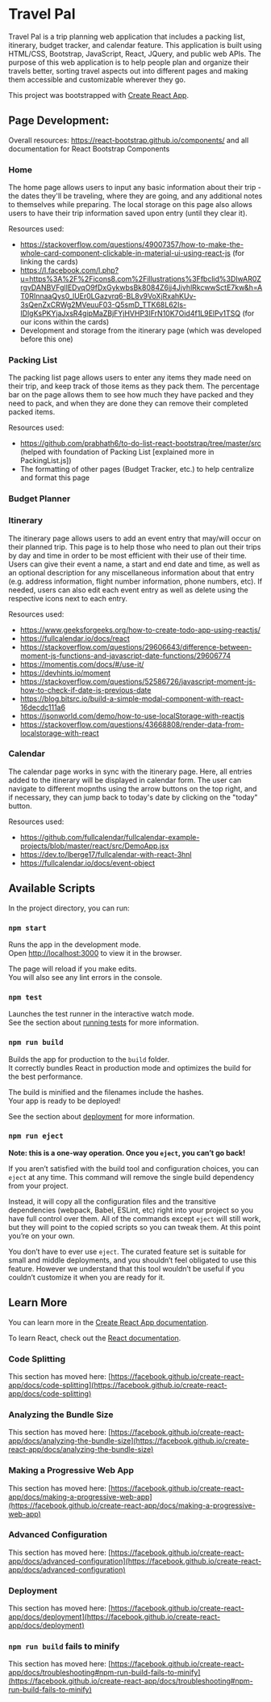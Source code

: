 # Travel Pal

Travel Pal is a trip planning web application that includes a packing list, itinerary, budget tracker, and
calendar feature. This application is built using HTML/CSS, Bootstrap, JavaScript, React, JQuery,
and public web APIs. The purpose of this web application is to help people plan and organize their travels
better, sorting travel aspects out into different pages and making them accessible and customizable
wherever they go.


This project was bootstrapped with [Create React App](https://github.com/facebook/create-react-app).

## Page Development: 
Overall resources: 
https://react-bootstrap.github.io/components/ and all documentation for React Bootstrap Components

### Home
The home page allows users to input any basic information about their trip - the dates they'll be traveling, where they are going, and any additional notes to themselves while preparing. The local storage on this page also allows users to have their trip information saved upon entry (until they clear it). 

Resources used: 
- https://stackoverflow.com/questions/49007357/how-to-make-the-whole-card-component-clickable-in-material-ui-using-react-js (for linking the cards)
- https://l.facebook.com/l.php?u=https%3A%2F%2Ficons8.com%2Fillustrations%3Ffbclid%3DIwAR0ZrgvDANBVFglIEDvqO9fDxGykwbsBk8084Z6jj4JjvhlRkcwwSctE7kw&h=AT0RInnaaQys0_lUEr0LGazvrq6-BL8v9VoXjRxahKUv-3sQenZxCRWg2MVeuuF03-Q5smD_TTK68L62Is-IDlgKsPKYjaJxsR4gipMaZBjFYjHVHP3IFrN10K7Oid4f1L9ElPv1TSQ (for our icons within the cards)
- Development and storage from the itinerary page (which was developed before this one)
### Packing List
The packing list page allows users to enter any items they made need on their trip, and keep track of those items as they pack them. The percentage bar on the page allows them to see how much they have packed and they need to pack, and when they are done they can remove their completed packed items. 

Resources used: 
- https://github.com/prabhath6/to-do-list-react-bootstrap/tree/master/src (helped with foundation of Packing List [explained more in PackingList.js])
- The formatting of other pages (Budget Tracker, etc.) to help centralize and format this page

### Budget Planner

### Itinerary 
The itinerary page allows users to add an event entry that may/will occur on their planned trip. This page is to help those who need to plan out their trips by day and time in order to be most efficient with their use of their time. Users can give their event a name, a start and end date and time, as well as an optional description for any miscellaneous information about that entry (e.g. address information, flight number information, phone numbers, etc). If needed, users can also edit each event entry as well as delete using the respective icons next to each entry.  

Resources used:
- https://www.geeksforgeeks.org/how-to-create-todo-app-using-reactjs/
- https://fullcalendar.io/docs/react
- https://stackoverflow.com/questions/29606643/difference-between-moment-js-functions-and-javascript-date-functions/29606774
- https://momentjs.com/docs/#/use-it/
- https://devhints.io/moment
- https://stackoverflow.com/questions/52586726/javascript-moment-js-how-to-check-if-date-is-previous-date
- https://blog.bitsrc.io/build-a-simple-modal-component-with-react-16decdc111a6
- https://jsonworld.com/demo/how-to-use-localStorage-with-reactjs
- https://stackoverflow.com/questions/43668808/render-data-from-localstorage-with-react

### Calendar
The calendar page works in sync with the itinerary page. Here, all entries added to the itinerary will be displayed in calendar form. The user can navigate to different mopnths using the arrow buttons on the top right, and if necessary, they can jump back to today's date by clicking on the "today" button. 

Resources used:
- https://github.com/fullcalendar/fullcalendar-example-projects/blob/master/react/src/DemoApp.jsx
- https://dev.to/lberge17/fullcalendar-with-react-3hnl
- https://fullcalendar.io/docs/event-object


## Available Scripts

In the project directory, you can run:

### `npm start`

Runs the app in the development mode.\
Open [http://localhost:3000](http://localhost:3000) to view it in the browser.

The page will reload if you make edits.\
You will also see any lint errors in the console.

### `npm test`

Launches the test runner in the interactive watch mode.\
See the section about [running tests](https://facebook.github.io/create-react-app/docs/running-tests) for more information.

### `npm run build`

Builds the app for production to the `build` folder.\
It correctly bundles React in production mode and optimizes the build for the best performance.

The build is minified and the filenames include the hashes.\
Your app is ready to be deployed!

See the section about [deployment](https://facebook.github.io/create-react-app/docs/deployment) for more information.

### `npm run eject`

**Note: this is a one-way operation. Once you `eject`, you can’t go back!**

If you aren’t satisfied with the build tool and configuration choices, you can `eject` at any time. This command will remove the single build dependency from your project.

Instead, it will copy all the configuration files and the transitive dependencies (webpack, Babel, ESLint, etc) right into your project so you have full control over them. All of the commands except `eject` will still work, but they will point to the copied scripts so you can tweak them. At this point you’re on your own.

You don’t have to ever use `eject`. The curated feature set is suitable for small and middle deployments, and you shouldn’t feel obligated to use this feature. However we understand that this tool wouldn’t be useful if you couldn’t customize it when you are ready for it.

## Learn More

You can learn more in the [Create React App documentation](https://facebook.github.io/create-react-app/docs/getting-started).

To learn React, check out the [React documentation](https://reactjs.org/).

### Code Splitting

This section has moved here: [https://facebook.github.io/create-react-app/docs/code-splitting](https://facebook.github.io/create-react-app/docs/code-splitting)

### Analyzing the Bundle Size

This section has moved here: [https://facebook.github.io/create-react-app/docs/analyzing-the-bundle-size](https://facebook.github.io/create-react-app/docs/analyzing-the-bundle-size)

### Making a Progressive Web App

This section has moved here: [https://facebook.github.io/create-react-app/docs/making-a-progressive-web-app](https://facebook.github.io/create-react-app/docs/making-a-progressive-web-app)

### Advanced Configuration

This section has moved here: [https://facebook.github.io/create-react-app/docs/advanced-configuration](https://facebook.github.io/create-react-app/docs/advanced-configuration)

### Deployment

This section has moved here: [https://facebook.github.io/create-react-app/docs/deployment](https://facebook.github.io/create-react-app/docs/deployment)

### `npm run build` fails to minify

This section has moved here: [https://facebook.github.io/create-react-app/docs/troubleshooting#npm-run-build-fails-to-minify](https://facebook.github.io/create-react-app/docs/troubleshooting#npm-run-build-fails-to-minify)
